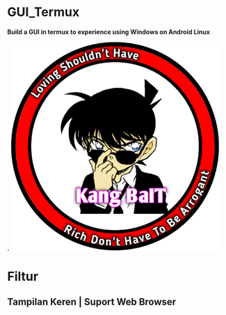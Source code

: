 # GUI_Termux
<h4>Build a GUI in termux to experience using Windows on Android Linux





.
![GitHub Logo](/docs/20210322_094134.png)




# Filtur


  Tampilan Keren  | Suport Web Browser 
----------------------------------------



